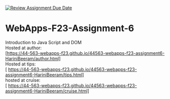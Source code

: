 [![Review Assignment Due Date](https://classroom.github.com/assets/deadline-readme-button-24ddc0f5d75046c5622901739e7c5dd533143b0c8e959d652212380cedb1ea36.svg)](https://classroom.github.com/a/b9NC0g7h)
# WebApps-F23-Assignment-6
Introduction to Java Script and DOM<br>
Hosted at author:<br>  [https://44-563-webapps-f23.github.io/44563-webapps-f23-assignment6-HariniBeeram/author.html]</br>
Hosted at tips:<br> [ https://44-563-webapps-f23.github.io/44563-webapps-f23-assignment6-HariniBeeram/tips.html]</br>
hosted at cruise:<br> [ https://44-563-webapps-f23.github.io/44563-webapps-f23-assignment6-HariniBeeram/cruise.html]</br>

